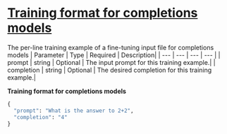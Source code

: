 # [Training format for completions models](/docs/api-reference/fine-tuning/completions-input)
The per-line training example of a fine-tuning input file for
          completions models 
| Parameter | Type   | Required | Description|
| --- | --- | --- | --- |
| prompt | string | Optional | The input prompt for this training example.| 
| completion | string | Optional | The desired completion for this training example.| 

**Training format for completions models**
```python
{
  "prompt": "What is the answer to 2+2",
  "completion": "4"
}
```
